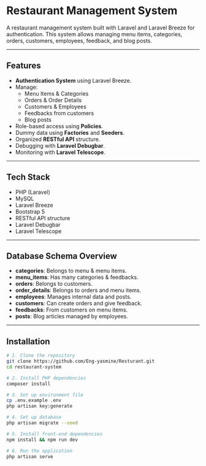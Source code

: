 # Restaurant Management System

A restaurant management system built with Laravel and Laravel Breeze for authentication. This system allows managing menu items, categories, orders, customers, employees, feedback, and blog posts.

---

## Features

- **Authentication System** using Laravel Breeze.
- Manage:
  - Menu Items & Categories
  - Orders & Order Details
  - Customers & Employees
  - Feedbacks from customers
  - Blog posts
- Role-based access using **Policies**.
- Dummy data using **Factories** and **Seeders**.
- Organized **RESTful API** structure.
- Debugging with **Laravel Debugbar**.
- Monitoring with **Laravel Telescope**.

---

## Tech Stack

- PHP (Laravel)
- MySQL
- Laravel Breeze
- Bootstrap 5
- RESTful API structure
- Laravel Debugbar
- Laravel Telescope

---

## Database Schema Overview

- **categories**: Belongs to menu & menu items.
- **menu_items**: Has many categories & feedbacks.
- **orders**: Belongs to customers.
- **order_details**: Belongs to orders and menu items.
- **employees**: Manages internal data and posts.
- **customers**: Can create orders and give feedback.
- **feedbacks**: From customers on menu items.
- **posts**: Blog articles managed by employees.

---

## Installation

```bash
# 1. Clone the repository
git clone https://github.com/Eng-yasmine/Resturant.git
cd restaurant-system

# 2. Install PHP dependencies
composer install

# 3. Set up environment file
cp .env.example .env
php artisan key:generate

# 4. Set up database
php artisan migrate --seed

# 5. Install front-end dependencies
npm install && npm run dev

# 6. Run the application
php artisan serve
